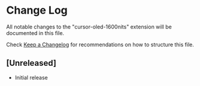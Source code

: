 # Change Log

All notable changes to the "cursor-oled-1600nits" extension will be documented in this file.

Check [Keep a Changelog](http://keepachangelog.com/) for recommendations on how to structure this file.

## [Unreleased]

- Initial release
